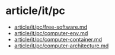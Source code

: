 # article/it/pc

- [article/it/pc/free-software.md](free-software.md)
- [article/it/pc/computer-env.md](computer-env.md)
- [article/it/pc/computer-container.md](computer-container.md)
- [article/it/pc/computer-architecture.md](computer-architecture.md)
